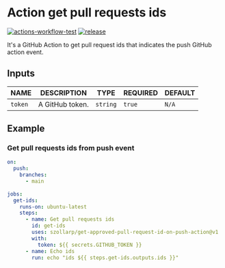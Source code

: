 # Action get pull requests ids

[![actions-workflow-test][actions-workflow-test-badge]][actions-workflow-test]
[![release][release-badge]][release]

It's a GitHub Action to get pull request ids that indicates the push GitHub action event.

## Inputs

|      NAME      |                                           DESCRIPTION                                           |   TYPE   | REQUIRED |                                     DEFAULT                                     |
| -------------- | ----------------------------------------------------------------------------------------------- | -------- | -------- | ------------------------------------------------------------------------------- |
| `token` | A GitHub token.                                                                                 | `string` | `true`   | `N/A`                                            | `number` | `true`  | `N/A`


## Example

### Get pull requests ids from push event

```yaml
on:
  push:
    branches:
      - main
  
jobs: 
  get-ids:
    runs-on: ubuntu-latest
    steps:      
      - name: Get pull requests ids
        id: get-ids
        uses: szollarp/get-approved-pull-request-id-on-push-action@v1
        with:
          token: ${{ secrets.GITHUB_TOKEN }}
      - name: Echo ids
        run: echo "ids ${{ steps.get-ids.outputs.ids }}"
```

<!-- badge links -->

[actions-workflow-test]: https://github.com/szollarp/get-approved-pull-request-id-on-push-action/actions?query=workflow%3Aunits-test
[actions-workflow-test-badge]: https://img.shields.io/github/workflow/status/szollarp/get-approved-pull-request-id-on-push-action/units-test?label=Test&style=for-the-badge&logo=github

[release]: https://github.com/szollarp/get-approved-pull-request-id-on-push-action/releases
[release-badge]: https://img.shields.io/github/v/release/szollarp/get-approved-pull-request-id-on-push-action?style=for-the-badge&logo=github
